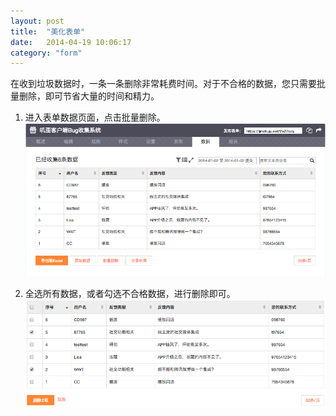 ```yaml
---
layout: post
title:  "美化表单"
date:   2014-04-19 10:06:17
category: "form"
---
```


在收到垃圾数据时，一条一条删除非常耗费时间。对于不合格的数据，您只需要批量删除，即可节省大量的时间和精力。

1. 进入表单数据页面，点击批量删除。
![数据页面](/images/batch-delete-1.png)

2. 全选所有数据，或者勾选不合格数据，进行删除即可。
![勾选删除](/images/batch-delete-2.png)